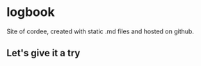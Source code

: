 # logbook
Site of cordee, created with static .md files and hosted on github.

## Let's give it a try
